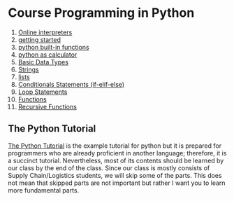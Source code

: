 # Course Programming in Python


1. [Online interpreters](online-interpreters.md)
3. [getting started](getting-started.md)
2. [python built-in functions](python-built-in-functions.md)
3. [python as calculator](python-as-calculator.md)
3. [Basic Data Types](basic-data-types.md)
4. [Strings](strings.md)
5. [lists](python-list.md)
6. [Conditionals Statements (if-elif-else)](conditionals-statements.md)
7. [Loop Statements](loop-statements.md)
8. [Functions](functions.md)
9. [Recursive Functions](recursive-functions.md)

## The Python Tutorial

[The Python Tutorial](https://docs.python.org/3/tutorial/index.html) is the example tutorial for python but it is prepared for programmers who are already proficient in another language; therefore, it is a succinct tutorial.
Nevertheless, most of its contents should be learned by our class by the end of the class.
Since our class is mostly consists of Supply Chain/Logistics students, we will skip some of the parts.
This does not mean that skipped parts are not important but rather I want you to learn more fundamental parts.




